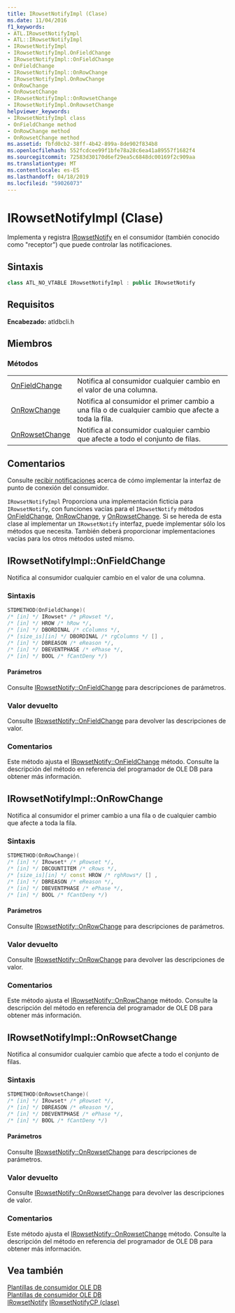 ```yaml
---
title: IRowsetNotifyImpl (Clase)
ms.date: 11/04/2016
f1_keywords:
- ATL.IRowsetNotifyImpl
- ATL::IRowsetNotifyImpl
- IRowsetNotifyImpl
- IRowsetNotifyImpl.OnFieldChange
- IRowsetNotifyImpl::OnFieldChange
- OnFieldChange
- IRowsetNotifyImpl::OnRowChange
- IRowsetNotifyImpl.OnRowChange
- OnRowChange
- OnRowsetChange
- IRowsetNotifyImpl::OnRowsetChange
- IRowsetNotifyImpl.OnRowsetChange
helpviewer_keywords:
- IRowsetNotifyImpl class
- OnFieldChange method
- OnRowChange method
- OnRowsetChange method
ms.assetid: fbfd0cb2-38ff-4b42-899a-8de902f834b8
ms.openlocfilehash: 552fcdcee99f1bfe78a28c6ea41a89557f1682f4
ms.sourcegitcommit: 72583d30170d6ef29ea5c6848dc00169f2c909aa
ms.translationtype: MT
ms.contentlocale: es-ES
ms.lasthandoff: 04/18/2019
ms.locfileid: "59026073"
---
```

# <a name="irowsetnotifyimpl-class"></a>IRowsetNotifyImpl (Clase)

Implementa y registra [IRowsetNotify](/previous-versions/windows/desktop/ms712959(v=vs.85)) en el consumidor (también conocido como "receptor") que puede controlar las notificaciones.

## <a name="syntax"></a>Sintaxis

```cpp
class ATL_NO_VTABLE IRowsetNotifyImpl : public IRowsetNotify
```

## <a name="requirements"></a>Requisitos

**Encabezado:** atldbcli.h

## <a name="members"></a>Miembros

### <a name="methods"></a>Métodos

|||
|-|-|
|[OnFieldChange](#onfieldchange)|Notifica al consumidor cualquier cambio en el valor de una columna.|
|[OnRowChange](#onrowchange)|Notifica al consumidor el primer cambio a una fila o de cualquier cambio que afecte a toda la fila.|
|[OnRowsetChange](#onrowsetchange)|Notifica al consumidor cualquier cambio que afecte a todo el conjunto de filas.|

## <a name="remarks"></a>Comentarios

Consulte [recibir notificaciones](../../data/oledb/receiving-notifications.md) acerca de cómo implementar la interfaz de punto de conexión del consumidor.

`IRowsetNotifyImpl` Proporciona una implementación ficticia para `IRowsetNotify`, con funciones vacías para el `IRowsetNotify` métodos [OnFieldChange](/previous-versions/windows/desktop/ms715961(v=vs.85)), [OnRowChange](/previous-versions/windows/desktop/ms722694(v=vs.85)), y [OnRowsetChange](/previous-versions/windows/desktop/ms722669(v=vs.85)). Si se hereda de esta clase al implementar un `IRowsetNotify` interfaz, puede implementar sólo los métodos que necesita. También deberá proporcionar implementaciones vacías para los otros métodos usted mismo.

## <a name="onfieldchange"></a> IRowsetNotifyImpl::OnFieldChange

Notifica al consumidor cualquier cambio en el valor de una columna.

### <a name="syntax"></a>Sintaxis

```cpp
STDMETHOD(OnFieldChange)(
/* [in] */ IRowset* /* pRowset */,
/* [in] */ HROW /* hRow */,
/* [in] */ DBORDINAL /* cColumns */,
/* [size_is][in] */ DBORDINAL /* rgColumns */ [] ,
/* [in] */ DBREASON /* eReason */,
/* [in] */ DBEVENTPHASE /* ePhase */,
/* [in] */ BOOL /* fCantDeny */)
```

#### <a name="parameters"></a>Parámetros

Consulte [IRowsetNotify::OnFieldChange](/previous-versions/windows/desktop/ms715961(v=vs.85)) para descripciones de parámetros.

### <a name="return-value"></a>Valor devuelto

Consulte [IRowsetNotify::OnFieldChange](/previous-versions/windows/desktop/ms715961(v=vs.85)) para devolver las descripciones de valor.

### <a name="remarks"></a>Comentarios

Este método ajusta el [IRowsetNotify::OnFieldChange](/previous-versions/windows/desktop/ms715961(v=vs.85)) método. Consulte la descripción del método en referencia del programador de OLE DB para obtener más información.

## <a name="onrowchange"></a> IRowsetNotifyImpl::OnRowChange

Notifica al consumidor el primer cambio a una fila o de cualquier cambio que afecte a toda la fila.

### <a name="syntax"></a>Sintaxis

```cpp
STDMETHOD(OnRowChange)(
/* [in] */ IRowset* /* pRowset */,
/* [in] */ DBCOUNTITEM /* cRows */,
/* [size_is][in] */ const HROW /* rghRows*/ [] ,
/* [in] */ DBREASON /* eReason */,
/* [in] */ DBEVENTPHASE /* ePhase */,
/* [in] */ BOOL /* fCantDeny */)
```

#### <a name="parameters"></a>Parámetros

Consulte [IRowsetNotify::OnRowChange](/previous-versions/windows/desktop/ms722694(v=vs.85)) para descripciones de parámetros.

### <a name="return-value"></a>Valor devuelto

Consulte [IRowsetNotify::OnRowChange](/previous-versions/windows/desktop/ms722694(v=vs.85)) para devolver las descripciones de valor.

### <a name="remarks"></a>Comentarios

Este método ajusta el [IRowsetNotify::OnRowChange](/previous-versions/windows/desktop/ms722694(v=vs.85)) método. Consulte la descripción del método en referencia del programador de OLE DB para obtener más información.

## <a name="onrowsetchange"></a> IRowsetNotifyImpl::OnRowsetChange

Notifica al consumidor cualquier cambio que afecte a todo el conjunto de filas.

### <a name="syntax"></a>Sintaxis

```cpp
STDMETHOD(OnRowsetChange)(
/* [in] */ IRowset* /* pRowset */,
/* [in] */ DBREASON /* eReason */,
/* [in] */ DBEVENTPHASE /* ePhase */,
/* [in] */ BOOL /* fCantDeny */)
```

#### <a name="parameters"></a>Parámetros

Consulte [IRowsetNotify::OnRowsetChange](/previous-versions/windows/desktop/ms722669(v=vs.85)) para descripciones de parámetros.

### <a name="return-value"></a>Valor devuelto

Consulte [IRowsetNotify::OnRowsetChange](/previous-versions/windows/desktop/ms722669(v=vs.85)) para devolver las descripciones de valor.

### <a name="remarks"></a>Comentarios

Este método ajusta el [IRowsetNotify::OnRowsetChange](/previous-versions/windows/desktop/ms722669(v=vs.85)) método. Consulte la descripción del método en referencia del programador de OLE DB para obtener más información.

## <a name="see-also"></a>Vea también

[Plantillas de consumidor OLE DB](../../data/oledb/ole-db-consumer-templates-cpp.md)<br/>
[Plantillas de consumidor OLE DB](../../data/oledb/ole-db-consumer-templates-cpp.md)<br/>
[IRowsetNotify](/previous-versions/windows/desktop/ms712959(v=vs.85))
[IRowsetNotifyCP (clase)](../../data/oledb/irowsetnotifycp-class.md)
